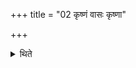 +++
title = "02 कृष्णं वासः कृष्णा"

+++

<details><summary>थिते</summary>

कृष्णं वासः कृष्णा धेनुः कृष्णो वा गौः शतमानं च हिरण्यं दक्षिणा २
</details>
